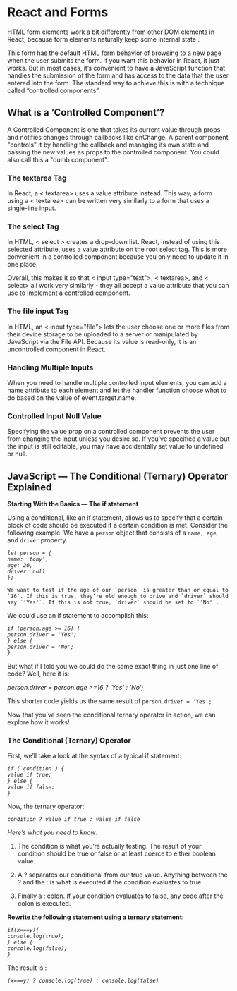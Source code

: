 # React and Forms  

HTML form elements work a bit differently from other DOM elements in React, because form elements naturally keep some internal state .  


This form has the default HTML form behavior of browsing to a new page when the user submits the form. If you want this behavior in React, it just works. But in most cases, it’s convenient to have a JavaScript function that handles the submission of the form and has access to the data that the user entered into the form. The standard way to achieve this is with a technique called “controlled components”.  

## What is a ‘Controlled Component’?

A Controlled Component is one that takes its current value through props and notifies changes through callbacks like onChange. A parent component "controls" it by handling the callback and managing its own state and passing the new values as props to the controlled component. You could also call this a "dumb component".  

### The textarea Tag  
In React, a < textarea> uses a value attribute instead. This way, a form using a < textarea> can be written very similarly to a form that uses a single-line input.  

### The select Tag  
In HTML, < select > creates a drop-down list.
React, instead of using this selected attribute, uses a value attribute on the root select tag. This is more convenient in a controlled component because you only need to update it in one place.  

Overall, this makes it so that < input type="text">, < textarea>, and < select> all work very similarly - they all accept a value attribute that you can use to implement a controlled component.  

### The file input Tag  

In HTML, an < input type="file"> lets the user choose one or more files from their device storage to be uploaded to a server or manipulated by JavaScript via the File API.
Because its value is read-only, it is an uncontrolled component in React.  

### Handling Multiple Inputs  
When you need to handle multiple controlled input elements, you can add a name attribute to each element and let the handler function choose what to do based on the value of event.target.name.  

### Controlled Input Null Value  
Specifying the value prop on a controlled component prevents the user from changing the input unless you desire so. If you’ve specified a value but the input is still editable, you may have accidentally set value to undefined or null.  

## JavaScript — The Conditional (Ternary) Operator Explained  

**Starting With the Basics — The if statement**  

Using a conditional, like an if statement, allows us to specify that a certain block of code should be executed if a certain condition is met.
Consider the following example:
We have a `person` object that consists of a `name, age`, and `driver` property.  

*`let person = {`*  
  *`name: 'tony',`*  
  *`age: 20,`*  
  *`driver: null`*  
*`};`*  
    

    We want to test if the age of our `person` is greater than or equal to `16`. If this is true, they’re old enough to drive and `driver` should say `'Yes'`. If this is not true, `driver` should be set to `'No'`.  

We could use an if statement to accomplish this:  
  
*`if (person.age >= 16) {`*  
  *`person.driver = 'Yes';`*  
*`} else {`*  
  *`person.driver = 'No';`*  
*`}`*  



  But what if I told you we could do the same exact thing in just one line of code? Well, here it is:  

  *person.driver = person.age >=16 ? 'Yes' : 'No';*  

  This shorter code yields us the same result of `person.driver = 'Yes';`  


Now that you’ve seen the conditional ternary operator in action, we can explore how it works!   

### The Conditional (Ternary) Operator  

First, we’ll take a look at the syntax of a typical if statement:

*`if ( condition ) {`*  
  *`value if true;`*  
*`} else {`*  
  *`value if false;`*  
*`}`*  

Now, the ternary operator:  

*`condition ? value if true : value if false`*  

*Here’s what you need to know:*  

1. The condition is what you’re actually testing. 
 The result of your condition should be true or false or at least coerce to either boolean value.  

2. A ? separates our conditional from our true value. Anything between the ? and the : is what is executed if the condition evaluates to true.  

3. Finally a : colon. If your condition evaluates to false, any code after the colon is executed.  


**Rewrite the following statement using a ternary statement:**  


  *`if(x===y){`*    
 *`console.log(true);`*  
  *`} else {`*  
 *`console.log(false);`*  
  *`}`*  

  The result is :

  *`(x===y) ? console.log(true) : console.log(false)`*


